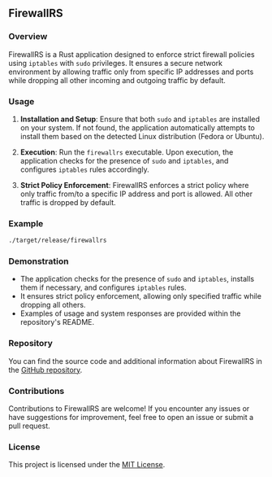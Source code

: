 ## FirewallRS

### Overview

FirewallRS is a Rust application designed to enforce strict firewall policies using `iptables` with `sudo` privileges. It ensures a secure network environment by allowing traffic only from specific IP addresses and ports while dropping all other incoming and outgoing traffic by default.

### Usage

1. **Installation and Setup**: Ensure that both `sudo` and `iptables` are installed on your system. If not found, the application automatically attempts to install them based on the detected Linux distribution (Fedora or Ubuntu).

2. **Execution**: Run the `firewallrs` executable. Upon execution, the application checks for the presence of `sudo` and `iptables`, and configures `iptables` rules accordingly.

3. **Strict Policy Enforcement**: FirewallRS enforces a strict policy where only traffic from/to a specific IP address and port is allowed. All other traffic is dropped by default.

### Example

```bash
./target/release/firewallrs
```

### Demonstration

- The application checks for the presence of `sudo` and `iptables`, installs them if necessary, and configures `iptables` rules.
- It ensures strict policy enforcement, allowing only specified traffic while dropping all others.
- Examples of usage and system responses are provided within the repository's README.

### Repository

You can find the source code and additional information about FirewallRS in the [GitHub repository](https://github.com/mranv/firewallrs).

### Contributions

Contributions to FirewallRS are welcome! If you encounter any issues or have suggestions for improvement, feel free to open an issue or submit a pull request.

### License

This project is licensed under the [MIT License](LICENSE).
